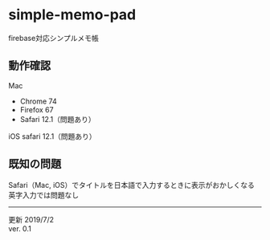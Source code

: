 # simple-memo-pad
firebase対応シンプルメモ帳

## 動作確認

Mac
- Chrome 74
- Firefox 67
- Safari 12.1（問題あり）

iOS safari 12.1（問題あり）

## 既知の問題
Safari（Mac, iOS）でタイトルを日本語で入力するときに表示がおかしくなる   
英字入力では問題なし

---

更新 2019/7/2   
ver. 0.1
